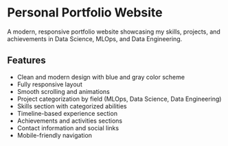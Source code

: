 # Personal Portfolio Website

A modern, responsive portfolio website showcasing my skills, projects, and achievements in Data Science, MLOps, and Data Engineering.

## Features

- Clean and modern design with blue and gray color scheme
- Fully responsive layout
- Smooth scrolling and animations
- Project categorization by field (MLOps, Data Science, Data Engineering)
- Skills section with categorized abilities
- Timeline-based experience section
- Achievements and activities sections
- Contact information and social links
- Mobile-friendly navigation
